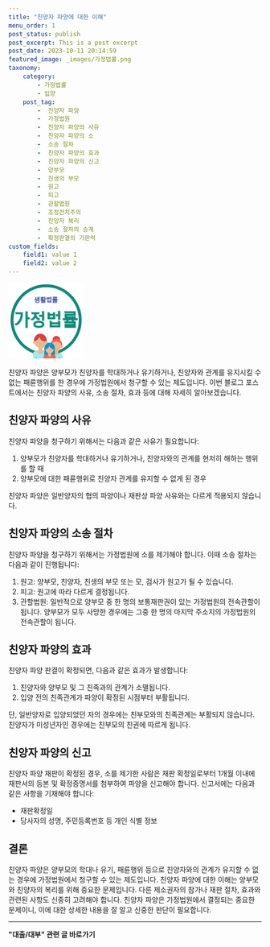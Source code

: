 ```yaml
---
title: "친양자 파양에 대한 이해"
menu_order: 1
post_status: publish
post_excerpt: This is a post excerpt
post_date: 2023-10-11 20:14:59
featured_image: _images/가정법률.png
taxonomy:
    category:
        - 가정법률
        - 입양
    post_tag:
        -  친양자 파양
        -  가정법원
        -  친양자 파양의 사유
        -  친양자 파양의 소
        -  소송 절차
        -  친양자 파양의 효과
        -  친양자 파양의 신고
        -  양부모
        -  친생의 부모
        -  원고
        -  피고
        -  관할법원
        -  조정전치주의
        -  친양자 복리
        -  소송 절차의 승계
        -  확정판결의 기판력
custom_fields:
    field1: value 1
    field2: value 2
---
```


![가정법률](/_images/가정법률.png)

친양자 파양은 양부모가 친양자를 학대하거나 유기하거나, 친양자와 관계를 유지시킬 수 없는 패륜행위를 한 경우에 가정법원에서 청구할 수 있는 제도입니다. 이번 블로그 포스트에서는 친양자 파양의 사유, 소송 절차, 효과 등에 대해 자세히 알아보겠습니다.

## 친양자 파양의 사유

친양자 파양을 청구하기 위해서는 다음과 같은 사유가 필요합니다:

1. 양부모가 친양자를 학대하거나 유기하거나, 친양자와의 관계를 현저히 해하는 행위를 할 때
2. 양부모에 대한 패륜행위로 친양자 관계를 유지할 수 없게 된 경우

친양자 파양은 일반양자의 협의 파양이나 재판상 파양 사유와는 다르게 적용되지 않습니다.

## 친양자 파양의 소송 절차

친양자 파양을 청구하기 위해서는 가정법원에 소를 제기해야 합니다. 이때 소송 절차는 다음과 같이 진행됩니다:

1. 원고: 양부모, 친양자, 친생의 부모 또는 모, 검사가 원고가 될 수 있습니다.
2. 피고: 원고에 따라 다르게 결정됩니다.
3. 관할법원: 일반적으로 양부모 중 한 명의 보통재판권이 있는 가정법원의 전속관할이 됩니다. 양부모가 모두 사망한 경우에는 그중 한 명의 마지막 주소지의 가정법원의 전속관할이 됩니다.

## 친양자 파양의 효과

친양자 파양 판결이 확정되면, 다음과 같은 효과가 발생합니다:

1. 친양자와 양부모 및 그 친족과의 관계가 소멸됩니다.
2. 입양 전의 친족관계가 파양이 확정된 시점부터 부활됩니다.

단, 일반양자로 입양되었던 자의 경우에는 친부모와의 친족관계는 부활되지 않습니다. 친양자가 미성년자인 경우에는 친부모의 친권에 따르게 됩니다.

## 친양자 파양의 신고

친양자 파양 재판이 확정된 경우, 소를 제기한 사람은 재판 확정일로부터 1개월 이내에 재판서의 등본 및 확정증명서를 첨부하여 파양을 신고해야 합니다. 신고서에는 다음과 같은 사항을 기재해야 합니다:

- 재판확정일
- 당사자의 성명, 주민등록번호 등 개인 식별 정보

## 결론

친양자 파양은 양부모의 학대나 유기, 패륜행위 등으로 친양자와의 관계가 유지할 수 없는 경우에 가정법원에서 청구할 수 있는 제도입니다. 친양자 파양에 대한 이해는 양부모와 친양자의 복리를 위해 중요한 문제입니다. 다른 제소권자의 참가나 재판 절차, 효과와 관련된 사항도 신중히 고려해야 합니다. 친양자 파양은 가정법원에서 결정되는 중요한 문제이니, 이에 대한 상세한 내용을 잘 알고 신중한 판단이 필요합니다.

<!-- wp:separator -->
<hr class="wp-block-separator has-alpha-channel-opacity"/>
<!-- /wp:separator -->
<!-- wp:group {"backgroundColor":"base","layout":{"type":"constrained"}} -->
<!-- wp:paragraph {"align":"center","fontSize":"large"} -->
<p class="has-text-align-center has-large-font-size"><strong>"대출/대부" 관련 글 바로가기</strong></p>
<!-- wp:latest-posts {"categories":[{"id":1201,"count":0,"description":"대부업체(사채)에 관한 법률적 내용을 다룹니다","link":"https://uknowlaw.com/category/category/대부업체(사채)","name":"대부업체(사채)","slug":"대부업체(사채)","taxonomy":"category","parent":1200,"meta":[],"_links":{"self":[{"href":"https://uknowlaw.com/category/category/대부업체(사채)"}],"collection":[{"href":"https://uknowlaw.com/category/category/대부업체(사채)"}],"about":[{"href":"https://uknowlaw.com/category/category/대부업체(사채)"}],"up":[{"embeddable":true,"href":"https://uknowlaw.com/category/category/대부업체(사채)"}],"wp:post_type":[{"href":"https://uknowlaw.com/category/category/대부업체(사채)"}],"curies":[{"name":"wp","href":"https://api.w.org/{rel}","templated":true}]},"postsToShow":100,"excerptLength":28,"postLayout":"grid","columns":2,"featuredImageAlign":"left","featuredImageSizeSlug":"large","fontSize":"medium"} /-->